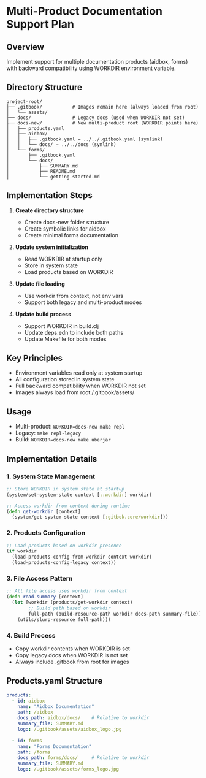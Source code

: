 # Multi-Product Documentation Support Plan

## Overview
Implement support for multiple documentation products (aidbox, forms) with backward compatibility using WORKDIR environment variable.

## Directory Structure
```
project-root/
├── .gitbook/           # Images remain here (always loaded from root)
│   └── assets/
├── docs/               # Legacy docs (used when WORKDIR not set)
├── docs-new/           # New multi-product root (WORKDIR points here)
│   ├── products.yaml
│   ├── aidbox/
│   │   ├── .gitbook.yaml → ../../.gitbook.yaml (symlink)
│   │   └── docs/ → ../../docs (symlink)
│   └── forms/
│       ├── .gitbook.yaml
│       └── docs/
│           ├── SUMMARY.md
│           ├── README.md
│           └── getting-started.md
```

## Implementation Steps

1. **Create directory structure**
   - Create docs-new folder structure
   - Create symbolic links for aidbox
   - Create minimal forms documentation

2. **Update system initialization**
   - Read WORKDIR at startup only
   - Store in system state
   - Load products based on WORKDIR

3. **Update file loading**
   - Use workdir from context, not env vars
   - Support both legacy and multi-product modes

4. **Update build process**
   - Support WORKDIR in build.clj
   - Update deps.edn to include both paths
   - Update Makefile for both modes

## Key Principles
- Environment variables read only at system startup
- All configuration stored in system state
- Full backward compatibility when WORKDIR not set
- Images always load from root /.gitbook/assets/

## Usage
- Multi-product: `WORKDIR=docs-new make repl`
- Legacy: `make repl-legacy`
- Build: `WORKDIR=docs-new make uberjar`

## Implementation Details

### 1. System State Management
```clojure
;; Store WORKDIR in system state at startup
(system/set-system-state context [::workdir] workdir)

;; Access workdir from context during runtime
(defn get-workdir [context]
  (system/get-system-state context [:gitbok.core/workdir]))
```

### 2. Products Configuration
```clojure
;; Load products based on workdir presence
(if workdir
  (load-products-config-from-workdir context workdir)
  (load-products-config-legacy context))
```

### 3. File Access Pattern
```clojure
;; All file access uses workdir from context
(defn read-summary [context]
  (let [workdir (products/get-workdir context)
        ;; Build path based on workdir
        full-path (build-resource-path workdir docs-path summary-file)]
    (utils/slurp-resource full-path)))
```

### 4. Build Process
- Copy workdir contents when WORKDIR is set
- Copy legacy docs when WORKDIR is not set
- Always include .gitbook from root for images

## Products.yaml Structure
```yaml
products:
  - id: aidbox
    name: "Aidbox Documentation"
    path: /aidbox
    docs_path: aidbox/docs/    # Relative to workdir
    summary_file: SUMMARY.md
    logo: /.gitbook/assets/aidbox_logo.jpg
    
  - id: forms
    name: "Forms Documentation"
    path: /forms
    docs_path: forms/docs/     # Relative to workdir
    summary_file: SUMMARY.md
    logo: /.gitbook/assets/forms_logo.jpg
```
